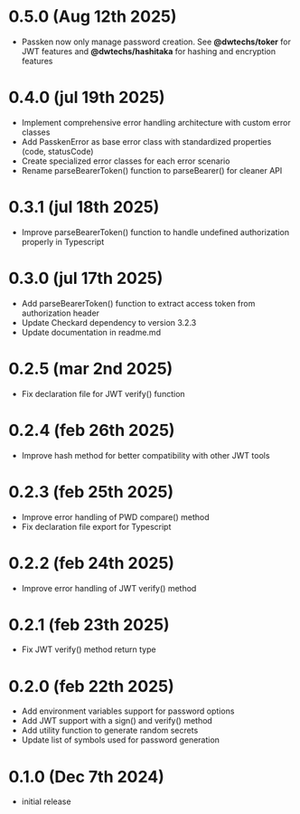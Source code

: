 # 0.5.0 (Aug 12th 2025)

- Passken now only manage password creation. See **@dwtechs/toker** for JWT features and **@dwtechs/hashitaka** for hashing and encryption features

# 0.4.0 (jul 19th 2025)

- Implement comprehensive error handling architecture with custom error classes
- Add PasskenError as base error class with standardized properties (code, statusCode)
- Create specialized error classes for each error scenario
- Rename parseBearerToken() function to parseBearer() for cleaner API

# 0.3.1 (jul 18th 2025)

- Improve parseBearerToken() function to handle undefined authorization properly in Typescript

# 0.3.0 (jul 17th 2025)

- Add parseBearerToken() function to extract access token from authorization header
- Update Checkard dependency to version 3.2.3
- Update documentation in readme.md

# 0.2.5 (mar 2nd 2025)

- Fix declaration file for JWT verify() function

# 0.2.4 (feb 26th 2025)

- Improve hash method for better compatibility with other JWT tools

# 0.2.3 (feb 25th 2025)

- Improve error handling of PWD compare() method
- Fix declaration file export for Typescript

# 0.2.2 (feb 24th 2025)

- Improve error handling of JWT verify() method

# 0.2.1 (feb 23th 2025)

- Fix JWT verify() method return type

# 0.2.0 (feb 22th 2025)

- Add environment variables support for password options
- Add JWT support with a sign() and verify() method
- Add utility function to generate random secrets
- Update list of symbols used for password generation

# 0.1.0 (Dec 7th 2024)

- initial release
